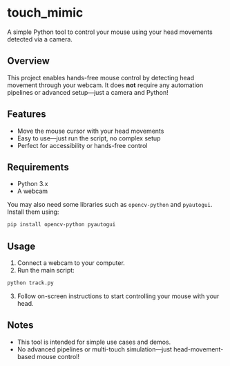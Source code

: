 # touch_mimic

A simple Python tool to control your mouse using your head movements detected via a camera.

## Overview

This project enables hands-free mouse control by detecting head movement through your webcam. It does **not** require any automation pipelines or advanced setup—just a camera and Python!

## Features

- Move the mouse cursor with your head movements
- Easy to use—just run the script, no complex setup
- Perfect for accessibility or hands-free control

## Requirements

- Python 3.x
- A webcam

You may also need some libraries such as `opencv-python` and `pyautogui`. Install them using:

```bash
pip install opencv-python pyautogui
```

## Usage

1. Connect a webcam to your computer.
2. Run the main script:

```bash
python track.py
```

3. Follow on-screen instructions to start controlling your mouse with your head.

## Notes

- This tool is intended for simple use cases and demos.
- No advanced pipelines or multi-touch simulation—just head-movement-based mouse control!

